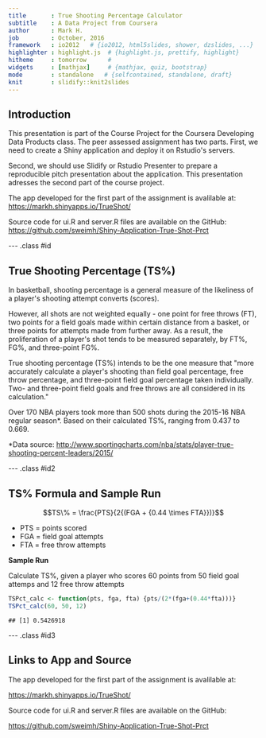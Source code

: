 ```yaml
---
title       : True Shooting Percentage Calculator
subtitle    : A Data Project from Coursera
author      : Mark H.
job         : October, 2016
framework   : io2012   # {io2012, html5slides, shower, dzslides, ...}
highlighter : highlight.js  # {highlight.js, prettify, highlight}
hitheme     : tomorrow      # 
widgets     : [mathjax]     # {mathjax, quiz, bootstrap}
mode        : standalone   # {selfcontained, standalone, draft}
knit        : slidify::knit2slides
---
```


## Introduction

This presentation is part of the Course Project for the Coursera Developing Data Products class. The peer assessed assignment has two parts. First, we need to create a Shiny application and deploy it on Rstudio's servers. 

Second, we should use Slidify or Rstudio Presenter to prepare a reproducible pitch presentation about the application. This presentation adresses the second part of the course project.

The app developed for the first part of the assignment is avalilable at: https://markh.shinyapps.io/TrueShot/

Source code for ui.R and server.R files are available on the GitHub: https://github.com/sweimh/Shiny-Application-True-Shot-Prct

--- .class #id 

## True Shooting Percentage (TS%)

In basketball, shooting percentage is a general measure of the likeliness of a player's shooting attempt converts (scores). 

However, all shots are not weighted equally - one point for free throws (FT), two points for a field goals made within certain distance from a basket, or three points for attempts made from further away. As a result, the proliferation of a player's shot tends to be measured separately, by FT%, FG%, and three-point FG%.

True shooting percentage (TS%) intends to be the one measure that  "more accurately calculate a player's shooting than field goal percentage, free throw percentage, and three-point field goal percentage taken individually. Two- and three-point field goals and free throws are all considered in its calculation."

Over 170 NBA players took more than 500 shots during the 2015-16 NBA regular season*. Based on their calculated TS%, ranging from 0.437 to 0.669.

*Data source: http://www.sportingcharts.com/nba/stats/player-true-shooting-percent-leaders/2015/

--- .class #id2

## TS% Formula and Sample Run
$$TS\% = \frac{PTS}{2{(FGA + {0.44 \times FTA}})}$$

- PTS = points scored
- FGA = field goal attempts
- FTA = free throw attempts

<b>Sample Run</b>

Calculate TS%, given a player who scores 60 points from 50 field goal attemps and 12 free throw attempts


```r
TSPct_calc <- function(pts, fga, fta) {pts/(2*(fga+(0.44*fta)))}
TSPct_calc(60, 50, 12)
```

```
## [1] 0.5426918
```

--- .class #id3

## Links to App and Source

The app developed for the first part of the assignment is avalilable at:

https://markh.shinyapps.io/TrueShot/

Source code for ui.R and server.R files are available on the GitHub:

https://github.com/sweimh/Shiny-Application-True-Shot-Prct

